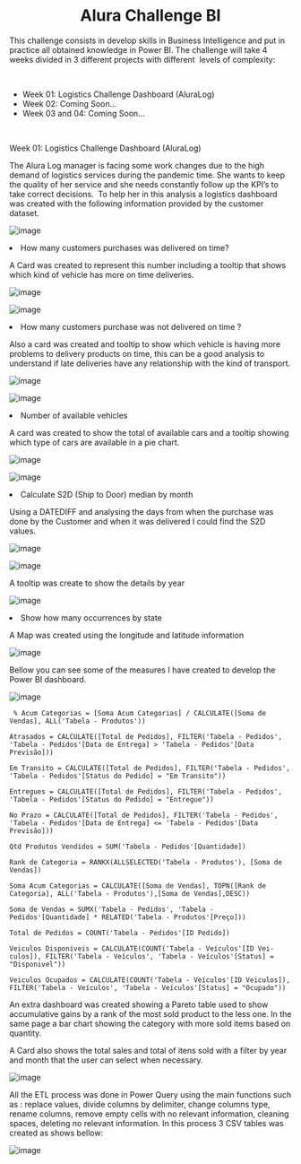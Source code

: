 <h1 style="text-align: center;">Alura Challenge BI</h1>
<p>This challenge consists in develop skills in Business Intelligence and put in practice all obtained knowledge in Power BI. The challenge will take 4 weeks divided in 3 different projects with different &nbsp;levels of complexity:</p>
<p>&nbsp;</p>
<ul>
<li>Week 01: Logistics Challenge Dashboard (AluraLog)</li>
<li>Week 02: Coming Soon&hellip;</li>
<li>Week 03 and 04: Coming Soon&hellip;</li>
</ul>
<p>&nbsp;</p>
<p>Week 01: Logistics Challenge Dashboard (AluraLog)</p>
<p>The Alura Log manager is facing some work changes due to the high demand of logistics services during the pandemic time. She wants to keep the quality of her service and she needs constantly follow up the KPI&rsquo;s to take correct decisions. &nbsp;To help her in this analysis a logistics dashboard was created with the following information provided by the customer dataset.</p>

![image](https://user-images.githubusercontent.com/20172962/132557228-52a23360-5999-4659-95cf-23fc47afc8c6.png)

<li>How many customers purchases was delivered on time?<br />
<p>A Card was created to represent this number including a tooltip that shows which kind of vehicle has more on time deliveries.</p>
</li>

![image](https://user-images.githubusercontent.com/20172962/132559339-fde9a0c5-015d-4e9f-bea1-71e2bab86c31.png)

<p></p>

![image](https://user-images.githubusercontent.com/20172962/132559401-1bf9e945-1a09-44c6-931c-044729d2e2b2.png)


<li>How many customers purchase was not delivered on time ?<br />
<p>Also a card was created and tooltip to show which vehicle is having more problems to delivery products on time, this can be a good analysis to understand if late deliveries have any relationship with the kind of transport.</p>
</li>

![image](https://user-images.githubusercontent.com/20172962/132559592-1df997b8-b951-476d-84a1-5a8358f1cb6d.png)

<p></p>

![image](https://user-images.githubusercontent.com/20172962/132559617-c85ec938-a3fa-4775-b2a9-c81d7fdea8f1.png)

<li>Number of available vehicles<br />
<p>A card was created to show the total of available cars and a tooltip showing which type of cars are available in a pie chart.</p>
</li>

![image](https://user-images.githubusercontent.com/20172962/132559704-e5d4cf9a-b894-4efd-b6c8-788be2fd1ddb.png)

<p></p>

![image](https://user-images.githubusercontent.com/20172962/132559738-5e5a7f0e-58aa-4e96-92a9-4aff520a8375.png)

<li>Calculate S2D (Ship to Door) median by month<br />
<p>Using a DATEDIFF and analysing the days from when the purchase was done by the Customer and when it was delivered I could find the S2D values.</p>
</li>
</ol>

![image](https://user-images.githubusercontent.com/20172962/132560158-0f9a37fa-38d5-4427-8dce-1ba47a98a68e.png)

<p></p>

![image](https://user-images.githubusercontent.com/20172962/132560196-b99b8f56-6b18-40f7-96ad-aa141ca7710d.png)

<p>A tooltip was create to show the details by year</p>

![image](https://user-images.githubusercontent.com/20172962/132560308-715170f5-1904-4765-aea9-cfc34071a1a5.png)


<li>Show how many occurrences by state<br />
<p>A Map was created using the longitude and latitude information</p>
</li>

![image](https://user-images.githubusercontent.com/20172962/132560903-7022c177-f37f-4e28-8070-76c2c2b46066.png)

<p>Bellow you can see some of the measures I have created to develop the Power BI dashboard.</p>

![image](https://user-images.githubusercontent.com/20172962/132561224-cef4e9c7-f713-486e-8352-8b2ee750f2a1.png)

<p><code> % Acum Categorias = [Soma Acum Categorias] / CALCULATE([Soma de Vendas], ALL('Tabela - Produtos'))</code></p>

<p><code>Atrasados = CALCULATE([Total de Pedidos], FILTER('Tabela - Pedidos', 'Tabela - Pedidos'[Data de Entrega] &gt; 'Tabela - Pedidos'[Data Previs&atilde;o]))</code></p>

<p><code>Em Transito = CALCULATE([Total de Pedidos], FILTER('Tabela - Pedidos', 'Tabela - Pedidos'[Status do Pedido] = "Em Transito"))</code></p>

<p><code>Entregues = CALCULATE([Total de Pedidos], FILTER('Tabela - Pedidos', 'Tabela - Pedidos'[Status do Pedido] = "Entregue"))</code></p>

<p><code>No Prazo = CALCULATE([Total de Pedidos], FILTER('Tabela - Pedidos', 'Tabela - Pedidos'[Data de Entrega] &lt;= 'Tabela - Pedidos'[Data Previs&atilde;o]))</code></p>

<p><code>Qtd Produtos Vendidos = SUM('Tabela - Pedidos'[Quantidade])</code></p>

<p><code>Rank de Categoria = RANKX(ALLSELECTED('Tabela - Produtos'), [Soma de Vendas])</code></p>

<p><code>Soma Acum Categorias = CALCULATE([Soma de Vendas], TOPN([Rank de Categoria], ALL('Tabela - Produtos'),[Soma de Vendas],DESC))</code></p>

<p><code>Soma de Vendas = SUMX('Tabela - Pedidos', 'Tabela - Pedidos'[Quantidade] * RELATED('Tabela - Produtos'[Preço]))</code></p>

<p><code>Total de Pedidos = COUNT('Tabela - Pedidos'[ID Pedido])</code></p>

<p><code>Veiculos Disponiveis = CALCULATE(COUNT('Tabela - Veículos'[ID Vei­culos]), FILTER('Tabela - Veículos', 'Tabela - Veículos'[Status] = "Disponi­vel"))</code></p>

<p><code>Veiculos Ocupados = CALCULATE(COUNT('Tabela - Veículos'[ID Vei­culos]), FILTER('Tabela - Veículos', 'Tabela - Veículos'[Status] = "Ocupado"))</code></p>

<p>An extra dashboard was created showing a Pareto table used to show accumulative gains by a rank of the most sold product to the less one. In the same page a bar chart showing the category with more sold items based on quantity.</p>
<p>A Card also shows the total sales and total of itens sold with a filter by year and month that the user can select when necessary.</p>

![image](https://user-images.githubusercontent.com/20172962/132563247-52943a22-9862-4027-be98-39eddb5c098f.png)

<p>All the ETL process was done in Power Query using the main functions such as : replace values, divide columns by delimiter, change columns type, rename columns, remove empty cells with no relevant information, cleaning spaces, deleting no relevant information. In this process 3 CSV tables was created as shows bellow:</p>

![image](https://user-images.githubusercontent.com/20172962/132563353-d57a5e63-fc22-42ad-bcee-efd1d7a9ed99.png)

